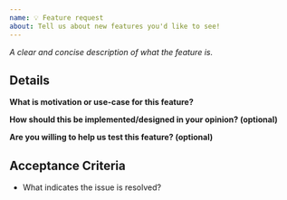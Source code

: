 ```yaml
---
name: 💡 Feature request
about: Tell us about new features you'd like to see!
---
```


_A clear and concise description of what the feature is._

## Details

**What is motivation or use-case for this feature?**


**How should this be implemented/designed in your opinion? (optional)**


**Are you willing to help us test this feature? (optional)**


## Acceptance Criteria
* What indicates the issue is resolved?
